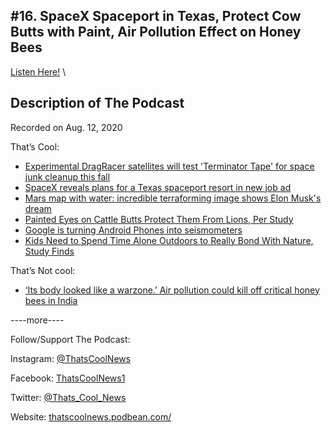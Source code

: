 #16. SpaceX Spaceport in Texas, Protect Cow Butts with Paint, Air Pollution Effect on Honey Bees
---
[Listen Here!](https://thatscoolnews.podbean.com/e/16-spacex-spaceport-in-texas-protect-cow-butts-with-paint-air-pollution-effect-on-honey-bees/) \
## Description of The Podcast
<p style="text-align:left;">Recorded on Aug. 12, 2020</p>

<p style="text-align:left;">That’s Cool:</p>

<ul style="text-align:left;"><li style="font-weight:400;"><a href='https://www.space.com/dragracer-space-junk-terminator-tape-satellite-deorbit-test.html'>Experimental DragRacer satellites will test 'Terminator Tape' for space junk cleanup this fall</a></li>

<li style="font-weight:400;"><a href='https://techcrunch.com/2020/08/10/spacex-reveals-plans-for-a-texas-spaceport-resort-in-new-job-ad/'>SpaceX reveals plans for a Texas spaceport resort in new job ad</a></li>

<li style="font-weight:400;"><a href='https://www.inverse.com/innovation/mars-with-water-map'>Mars map with water: incredible terraforming image shows Elon Musk's dream</a></li>

<li style="font-weight:400;"><a href='https://interestingengineering.com/painted-eyes-on-cattle-butts-protect-them-from-lions-per-study'>Painted Eyes on Cattle Butts Protect Them From Lions, Per Study</a></li>

<li style="font-weight:400;"><a href='https://techcrunch.com/2020/08/11/google-is-turning-android-phones-into-seismometers/'>Google is turning Android Phones into seismometers</a></li>

<li style="font-weight:400;"><a href='https://www.sciencealert.com/kids-need-to-spend-time-alone-outdoors-to-really-bond-with-nature'>Kids Need to Spend Time Alone Outdoors to Really Bond With Nature, Study Finds</a></li>

</ul>
<p style="text-align:left;">That’s Not cool:</p>

<ul><li style="font-weight:400;text-align:left;"><a href='https://www.sciencemag.org/news/2020/08/its-body-looked-warzone-air-pollution-could-kill-critical-honey-bees-india'>‘Its body looked like a warzone.’ Air pollution could kill off critical honey bees in India</a></li>

</ul>
<p>----more----</p>

<p>Follow/Support The Podcast:</p>

<p>Instagram: <a href='https://www.instagram.com/thatscoolnews/'>@ThatsCoolNews</a></p>

<p>Facebook: <a href='https://www.facebook.com/ThatsCoolNews1'>ThatsCoolNews1</a></p>

<p>Twitter: <a href='https://twitter.com/Thats_Cool_News'>@Thats_Cool_News</a></p>

<p>Website: <a href='https://thatscoolnews.podbean.com/'>thatscoolnews.podbean.com/</a></p>
